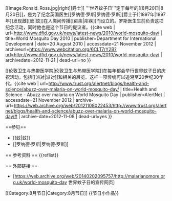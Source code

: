 [[Image:Ronald_Ross.jpg|right]]爵士]] 
'''世界蚊子日'''定于每年的[[8月20日|8月20日]]，是为了纪念英国医生[[罗纳德·罗斯|罗纳德·罗斯]]爵士于[[1897年|1897年]]发现雌[[蚊|蚊]]在人类间传播[[疟疾|疟疾]]而设立的<ref name="dfid"/>。罗斯医生生前负责这项纪念活动，同时他也是这个节日的提议者。<ref name="dfid">{{cite web | url=http://www.dfid.gov.uk/news/latest-news/2010/world-mosquito-day/ | title=World Mosquito Day 2010 | publisher=Department for International Development | date=20 August 2010 | accessdate=21 November 2012 | archiveurl=https://www.webcitation.org/6CLT7rY2B?url=http://www.dfid.gov.uk/news/latest-news/2010/world-mosquito-day/ | archivedate=2012-11-21 | dead-url=no }}</ref>

[[伦敦卫生与热带医学院|伦敦卫生与热带医学院]]在每年都会举行世界蚊子日的庆祝活动，包括[[派对|派对]]和相关的展览。这样一项传统可以追溯至20世纪30年代。<ref>{{cite web | url=http://www.trust.org/alertnet/blogs/health-and-science/abuzz-over-malaria-on-world-mosquito-day/ | title=Health and Science - Abuzz over malaria on World Mosquito Day | publisher=AlertNet | accessdate=21 November 2012 | archive-url=https://web.archive.org/web/20121108022453/http://www.trust.org/alertnet/blogs/health-and-science/abuzz-over-malaria-on-world-mosquito-day/# | archive-date=2012-11-08 | dead-url=yes }}</ref>

==参见==
* [[蚊|蚊]]
* [[罗纳德·罗斯|罗纳德·罗斯]]

== 参考资料 ==
{{reflist}}

== 外部链接 ==
* [https://web.archive.org/web/20140202095757/http://malarianomore.org.uk/world-mosquito-day 世界蚊子日的宣传网页]

[[Category:8月节日|Category:8月节日]]
{{节日小作品}}